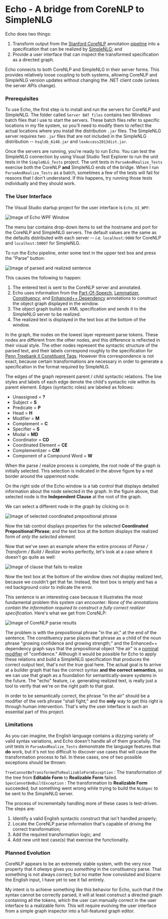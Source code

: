 # Echo - A bridge from CoreNLP to SimpleNLG

Echo does two things:

1.  Transform output from the [Stanford CoreNLP](https://stanfordnlp.github.io/CoreNLP/) annotation [pipeline](https://stanfordnlp.github.io/CoreNLP/pipeline.html) into a specification that can be realized by [SimpleNLG](https://github.com/simplenlg/simplenlg); and
2.  Provide a user interface that can inspect the transformed specification as a directed graph.

Echo connects to both CoreNLP and SimpleNLG in their server forms.  This provides relatively loose coupling to both systems, allowing CoreNLP and SimpleNLG version updates without changing the .NET client code (unless the server APIs change).

### Prerequisites

To use Echo, the first step is to install and run the servers for CoreNLP and SimpleNLG.  The folder called `Server BAT files` contains two Windows batch files that I use to start the servers.  These batch files refer to specific locations in my file system, so you'll need to modify them to reflect the actual locations where you install the distribution `.jar` files.  The SimpleNLG server requires two `.jar` files that are not included in the SimpleNLG distribution -- `hsqldb_6148.jar` and `lexAccess2013dist.jar`.

Once the servers are running, you're ready to run Echo.  You can test the SimpleNLG connection by using Visual Studio Test Explorer to run the unit tests in the `SimpleNLG_Tests` project.  The unit tests in `ParseAndRealize_Tests` exercise both the CoreNLP **and** SimpleNLG ends of the bridge.  When I run `ParseAndRealize_Tests` as a batch, sometimes a few of the tests will fail for reasons that I don't understand.  If this happens, try running those tests individually and they should work.

### The User Interface

The Visual Studio startup project for the user interface is `Echo_UI_WPF`:

![Image of Echo WPF Window](/docs/images/EmptyWindow.jpg)

The menu bar contains drop-down items to set the hostname and port for the CoreNLP and SimpleNLG servers.  The default values are the same as the defaults distributed with each server -- *i.e.* `localhost:9000` for CoreNLP and `localhost:50007` for SimpleNLG.

To run the Echo pipeline, enter some text in the upper text box and press the "Parse" button:

![Image of parsed and realized sentence](/docs/images/ParsedAndRealizedRootSelected.jpg)

This causes the following to happen:

1.  The entered text is sent to the CoreNLP server and annotated.  
2.  Echo uses information from the [Part-Of-Speech](https://stanfordnlp.github.io/CoreNLP/pos.html), [Lemmatizer](https://stanfordnlp.github.io/CoreNLP/lemma.html), [Constituency](https://stanfordnlp.github.io/CoreNLP/parse.html), and [Enhanced++ Dependency](https://universaldependencies.org/u/dep/index.html) annotations to construct the object graph displayed in the window.
3.  The object graph builds an XML specification and sends it to the SimpleNLG server to be realized.
4.  The realized text is displayed in the text box at the bottom of the window.

In the graph, the nodes on the lowest layer represent parse tokens.  These nodes are different from the other nodes, and this difference is reflected in their visual style.  The other nodes represent the syntactic structure of the parsed text, and their labels correspond roughly to the specification for [Penn Treebank II Constituent Tags](http://www.surdeanu.info/mihai/teaching/ista555-fall13/readings/PennTreebankConstituents.html).  However this correspondence is not exact, because certain transformations are necessary in order to generate a specification in the format required by SimpleNLG.

The edges of the graph represent parent / child syntactic relations.  The line styles and labels of each edge denote the child's syntactic role within its parent element.  Edges (syntactic roles) are labeled as follows:

* Unassigned = **?**
* Subject = **S**
* Predicate = **P**
* Head = **H**
* Modifier = **M**
* Complement = **C**
* Specifier = **S**
* Modal = **MD**
* Coordinator = **CD**
* Coordinated Element = **CE**
* Complementizer = **CM**
* Component of a Compound Word = **W**

When the parse / realize process is complete, the root node of the graph is initially selected.  This selection is indicated in the above figure by a red border around the uppermost node.

On the right side of the Echo window is a tab control that displays detailed information about the node selected in the graph.  In the figure above, that selected node is the **Independent Clause** at the root of the graph.

We can select a different node in the graph by clicking on it:

![Image of selected coordinated prepositional phrase](/docs/images/ParsedAndRealizedCPPSelected.jpg)

Now the tab control displays properties for the selected **Coordinated Prepositional Phrase**; and the text box at the bottom displays the realized form of *only the selected element.*

Now that we've seen an example where the entire process of *Parse / Transform / Build / Realize* works perfectly, let's look at a case where it doesn't go quite as well:

![Image of clause that fails to realize](/docs/images/ParsedButRealizeFailed1.jpg)

Now the text box at the bottom of the window does not display realized text, because we couldn't get that far.  Instead, the text box is empty and has a red background color to indicate the error.

This sentence is an interesting case because it illustrates the most fundamental problem this system can encounter:  *None of the annotations contain the information required to construct a fully correct realizer specification.*  Here's what we get from CoreNLP:

![Image of CoreNLP parse results](/docs/images/CoreNLPResult1.jpg)

The problem is with the prepositional phrase "in the air," at the end of the sentence.  The constituency parse places that phrase as a child of the noun phrase "growing confidence and growing strength;" and the Enhanced++ dependency graph says that the prepositional object "the air" is a [nominal modifier](https://universaldependencies.org/u/dep/nmod.html) of "confidence."  Although it would be possible for Echo to apply these relations and build a SimpleNLG specification that produces the correct output text, that's not the true goal here.  The actual goal is to arrive at a builder graph that has the correct syntax **and the correct semantics**, so we can use that graph as a foundation for semantically-aware systems in the future.  The "echo" feature, *i.e.* generating realized text, is really just a tool to verify that we're on the right path to that goal.

In order to be semantically correct, the phrase "in the air" should be a modifier of the verb phrase "shall fight;" and the **only** way to get this right is through human intervention.  That's why the user interface is such an essential part of this project.

### Limitations

As you can imagine, the English language contains a dizzying variety of valid syntax variations, and Echo doesn't handle all of them gracefully.  The unit tests in `ParseAndRealize_Tests` demonstrate the language features that **do** work, but it's not too difficult to discover use cases that will cause the transformation process to fail.  In these cases, one of two possible exceptions should be thrown:

`TreeCannotBeTransformedToRealizableFormException` : The transformation of the tree from **Editable Form** to **Realizable Form** failed.
`SpecCannotBeBuiltException` : The transformation to **Realizable Form** succeeded, but something went wrong while trying to build the `NLGSpec` to be sent to the SimpleNLG server.

The process of incrementally handling more of these cases is test-driven.  The steps are:

1. Identify a valid English syntactic construct that isn't handled properly;
2. Locate the CoreNLP parse information that's capable of driving the correct transformation;
3. Add the required transformation logic; and
4. Add new unit test case(s) that exercise the functionality.

### Planned Evolution

CoreNLP appears to be an extremely stable system, with the very nice property that it *always* gives you *something* in the constituency parse.  That something is not always correct; but no matter how convoluted and bizarre the English input, I have yet to see it fail entirely.

My intent is to achieve something like this behavior for Echo, such that if the syntax cannot be correctly parsed, it will at least construct a directed graph containing all the tokens, which the user can manually correct in the user interface to a realizable form.  This will require evolving the user interface from a simple graph inspector into a full-featured graph editor.
